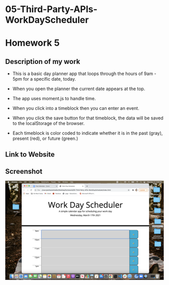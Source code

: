 # 05-Third-Party-APIs-WorkDayScheduler

# Homework 5

## Description of my work 



* This is a basic day planner app that loops through the hours of 9am - 5pm for a specific date, today. 

* When you open the planner the current date appears at the top.

* The app uses moment.js to handle time.


* When you click into a timeblock
then you can enter an event.

* When you click the save button for that timeblock, the data will be saved to the localStorage of the browser.

* Each timeblock is color coded to indicate whether it is in the past (gray), present (red), or future (green.)


## Link to Website


## Screenshot
![Screenshot](assets/screenshot.png)